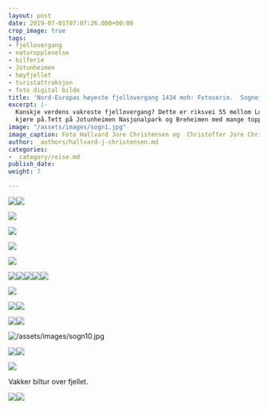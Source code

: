 ```yaml
---
layout: post
date: 2019-07-01T07:07:26.000+00:00
crop_image: true
tags:
- fjellovergang
- naturopplevelse
- bilferie
- Jotunheimen
- høyfjellet
- turistattraksjon
- foto digital bilde
title: 'Nord-Europas høyeste fjellovergang 1434 moh: Fotoserie.  Sognefjellsvegen    '
excerpt: |-
  Kanskje verdens vakreste fjellovergang? Dette er riksvei 55 mellom Lom og Gaupne hele 108 km lang og en populær turistvei som stadig flere vil
  kjøre på.Tett på Jotunheimen Nasjonalpark og Breheimen med mange topper over 2000 moh..
image: "/assets/images/sogn1.jpg"
image_caption: Foto Hallvard Jore Christensen og  Christoffer Jore Christensen
author: _authors/hallvard-j-christensen.md
categories:
- _category/reise.md
publish_date: 
weight: 7

---
```

![](https://wwww.helping.no/assets/images/sogn4.jpg)![](/assets/images/sogn4.jpg)

![](/assets/images/sogn11.jpg)

![](/assets/images/sogn12.jpg)

![](/assets/images/sogn14.jpg)

![](https://wwww.helping.no/assets/images/sogn7.jpg)

![](https://wwww.helping.no/assets/images/sogn10.jpg)![](https://wwww.helping.no/assets/images/sogn8.jpg)![](/assets/images/sogn8.jpg)![](https://wwww.helping.no/assets/images/sogn11.jpg)![](https://wwww.helping.no/assets/images/sogn13.jpg)

![](/assets/images/sogn12-1.jpg)

![](https://wwww.helping.no/assets/images/sogn15.jpg)![](https://wwww.helping.no/assets/images/sogn6.jpg)

![](/assets/images/sogn13.jpg)![](https://wwww.helping.no/assets/images/sogn3.jpg)

![/assets/images/sogn10.jpg](https://app.forestry.io/sites/afjoa9tu1jlglg/body-media//assets/images/sogn10.jpg)

![](https://wwww.helping.no/assets/images/sogn12.jpg)![](/assets/images/sogn7.jpg)

![](https://wwww.helping.no/assets/images/sogn5.jpg)

Vakker biltur over fjellet.

![](https://wwww.helping.no/assets/images/sogn2.jpg)![](/assets/images/sogn2.jpg)